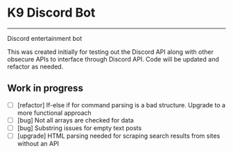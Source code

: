 # K9 Discord Bot
-----
Discord entertainment bot

This was created initially for testing out the Discord API along with other obsecure APIs to interface through Discord API. Code will be updated and refactor as needed.

## Work in progress
- [ ] [refactor] If-else if for command parsing is a bad structure. Upgrade to a more functional approach
- [ ] [bug] Not all arrays are checked for data
- [ ] [bug] Substring issues for empty text posts
- [ ] [upgrade] HTML parsing needed for scraping search results from sites without an API